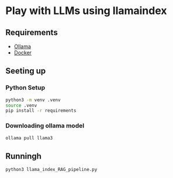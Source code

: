 # Play with LLMs using llamaindex

## Requirements
- [Ollama](https://ollama.com/)
- [Docker](https://www.docker.com/)

## Seeting up

### Python Setup
```bash
python3 -m venv .venv
source .venv
pip install -r requirements
```

### Downloading ollama model
```bash
ollama pull llama3
```

## Runningh
```bash
python3 llama_index_RAG_pipeline.py
```